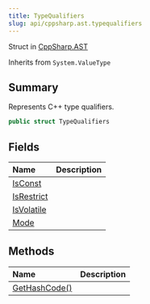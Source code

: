 ```yaml
---
title: TypeQualifiers
slug: api/cppsharp.ast.typequalifiers
---
```

Struct in [CppSharp.AST](/api/cppsharp/ast)

Inherits from `System.ValueType`

## Summary


Represents C++ type qualifiers.


```csharp
public struct TypeQualifiers
```

## Fields

|Name|Description|
|:---|:---|
|[IsConst](/api/cppsharp/ast/typequalifiers/isconst)||
|[IsRestrict](/api/cppsharp/ast/typequalifiers/isrestrict)||
|[IsVolatile](/api/cppsharp/ast/typequalifiers/isvolatile)||
|[Mode](/api/cppsharp/ast/typequalifiers/mode)||

## Methods

|Name|Description|
|:---|:---|
|[GetHashCode\(\)](/api/cppsharp/ast/typequalifiers/gethashcode)||

